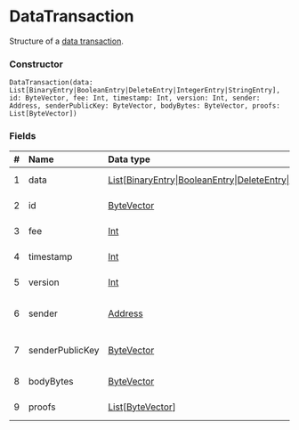 # DataTransaction

Structure of a [data transaction](/en/blockchain/transaction-type/data-transaction).

### Constructor

``` ride
DataTransaction(data: List[BinaryEntry|BooleanEntry|DeleteEntry|IntegerEntry|StringEntry], id: ByteVector, fee: Int, timestamp: Int, version: Int, sender: Address, senderPublicKey: ByteVector, bodyBytes: ByteVector, proofs: List[ByteVector])
```

### Fields

| # | Name | Data type | Description |
| :--- | :--- | :--- | :--- |
| 1 | data | [List](/en/ride/v5/data-types/list)[[BinaryEntry](/en/ride/v5/structures/script-actions/binary-entry)&#124;[BooleanEntry](/en/ride/v5/structures/script-actions/boolean-entry)&#124;[DeleteEntry](/en/ride/v5/structures/script-actions/delete-entry)&#124;[IntegerEntry](/en/ride/v5/structures/script-actions/int-entry)&#124;[StringEntry](/en/ride/v5/structures/script-actions/string-entry)] | [Transaction](/en/blockchain/transaction/)'s data array |
| 2 | id | [ByteVector](/en/ride/v5/data-types/byte-vector) | Transaction ID |
| 3 | fee | [Int](/en/ride/v5/data-types/int) | [Transaction fee](/en/blockchain/transaction/transaction-fee) |
| 4 | timestamp | [Int](/en/ride/v5/data-types/int) | Transaction timestamp |
| 5 | version | [Int](/en/ride/v5/data-types/int) | Transaction version |
| 6 | sender | [Address](/en/ride/v5/structures/common-structures/address) | [Address](/en/blockchain/account/address) of a transaction sender |
| 7 | senderPublicKey | [ByteVector](/en/ride/v5/data-types/byte-vector) | Account public key of a sender |
| 8 | bodyBytes | [ByteVector](/en/ride/v5/data-types/byte-vector) | [Transaction body bytes](/en/blockchain/glossary#t) |
| 9 | proofs | [List](/en/ride/v5/data-types/list)[[ByteVector](/en/ride/v5/data-types/byte-vector)] | Array of [proofs](/en/blockchain/transaction/transaction-proof) |
